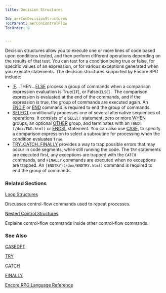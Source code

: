 ```yaml
---
title: Decision Structures

Id: aerConDecisionStructures
TocParent: aerConControlFlow
TocOrder: 0


---
```


Decision structures allow you to execute one or more lines of code based upon conditions tested, and then perform different operations depending on the results of that test. You can test for a condition being true or false, for specific values of an expression, or for various exceptions generated when you execute statements. The decision structures supported by Encore RPG include: 

- [IF](IF.html)...THEN...[ELSE](/dox/ELSE.html) process a
                group of
                commands when a comparison expression evaluation is True(```IF```),
                or False(```ELSE).``` The comparison expression is evaluated
                at the end of the commands, and if the expression is true, the group of
                commands are executed again.  An [ENDIF](/dox/ENDIF.html) or
                [END](/dox/END.html)
                command is required to end the group of commands.
- [SELECT](/dox/SELECT.html) conditionally processes one of several
                alternative sequences of operations.  It consists of a ```SELECT```
                statement, zero or more [WHEN](/dox/WHEN.html) groups, an
                optional [OTHER](/dox/OTHER.html) group, and terminates with an ```
                    [END](/dox/END.html)
                ``` or [ENDSL](/dox/ENDSL.html) statement.  You can also
                use [CASE](/dox/CASE.html), to specify a comparison
                expression to select a subroutine for processing when the condition
                evaluates ```True```.
- [TRY..CATCH..FINALLY](/dox/TRYCATCHFINALLY.html) provides a way to trap
                possible errors that may occur in code segments, while still running the
                code.  The ```TRY``` statements are executed first, any
                exceptions are trapped with the ```CATCH``` commands, and ```FINALLY```
                commands are executed when no exceptions are trapped.  An ```
                    [ENDTRY](/dox/ENDTRY.html)
                ``` command is required to end the group of commands.

### Related Sections

[Loop Structures](LoopStructures.html)

Discusses control-flow commands used to repeat processes.


[Nested Control Structures](NestedControlOpCodes.html)

Explains control-flow commands inside other control-flow commands.


### See Also
[CASEDFT](/dox/CASEDFT.html)

[TRY](/dox/TRY.html)

[CATCH](/dox/CATCH.html)

[FINALLY](/dox/FINALLY.html)

[Encore RPG Language Reference](ecrLrfLangRefMain.html) 
